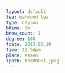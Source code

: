 ```yaml
---
layout: default
tea: mahmood tea
type: ceylon
btime: 3m
brew_count: 1
degree: 100
tdate: 2023.03.18
time: 12:54pm
place: essen
ipath: tea00051.jpeg
---
```


